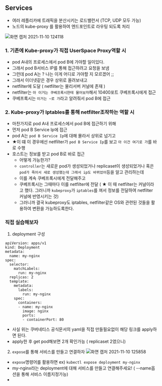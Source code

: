 ## Services
- 여러 레플리카에 트래픽을 분산시키는 로드밸런서 (TCP, UDP 모두 가능)
- 노드의 kube-proxy 를 활용하여 엔드포인트로 라우팅 되도록 처리



![화면 캡처 2021-11-10 124118](https://user-images.githubusercontent.com/62214428/141045833-931586a3-7fcc-498a-b2c6-34eb638409fb.png)

### 1. 기존에 Kube-proxy가 직접 UserSpace Proxy역할 시
- pod A내의 프로세스에서 pod B에 가야할 일이있다.
- 그래서 pod B서비스 IP를 통해 접근하려고 요청을 보냄
- 그런데 pod A는  ? 나는 이게 어디로 가야할 지 모르겠어 ;;
- 그래서 이더넷같은 경우 상위로 올려보내고
- netfilter에 도달 ( netfilter는 물리서버 커널에 존재 )  
- netfilter는 `아 이거는 쿠베프록시한테 물어보자`해서 10400포트 쿠베프록시에게 접근
- 쿠베프록시는 `이거는 ~로 가`라고 알려줘서 pod B에 접근

### 2. Kube-proxy가 Iptables를 통해 netfilter조작하는 역할 시
- 마찬가지로 pod A내 프로세스에서 pod B에 접근하기 위해 
- 먼저 pod B Service Ip에 접근
- pod A는 `pod B Service Ip`에 대해 몰라서 상위로 넘기고
- ★이 떄 이 경우에선 netfilter가 `pod B Service Ip`를 보고 `아 이건 여기로 가`를 바로 수행
- 호스트는 정보를 받고 pod B로 바로 접근
  - 어떻게 가능한가?
  - `controller`는 새로운 pod가 생성되었거나 replicaset이 생성되었거나 혹은 `pod가 죽어서 새로 생성했는데 그래서 ip도 바뀌었어`등을 알고 관리하는데
  - 이를 계속 쿠베프록시에게 전달해주고
  - 쿠베프록시는 그때마다 이를 netfilter에 전달 ( ★ 이 때 netfilter는 커널이라고 했다. 그러니까 `kubeproxy`가 `iptables`를 껴서 정보를 전달하여 netfilter 커널에 반영시키는 것)
  - 그러니까 결국 kubeproxy도 iptables, netfilter같은 OS와 관련된 것들을 활용하여 변환을 가능하도록한다.


### 직접 실습해보자
1. deployment 구성
```
apiVersion: apps/v1
kind: Deployment
metadata:
  name: my-nginx
spec:
  selector:
    matchLabels:
      run: my-nginx
  replicas: 2
  template:
    metadata:
      labels:
        run: my-nginx
    spec:
      containers:
      - name: my-nginx
        image: nginx
        ports:
        - containerPort: 80

```
- 사실 위는 쿠버네티스 공식문서의 yaml을 직접 만들필요없이 해당 링크를 apply하면 된다.
- apply한 후 get pod해보면 2개 확인가능 ( replicaset 2였으니)


2. `expose`를 통해 서비스를 만들고 연결하자
![화면 캡처 2021-11-10 125858](https://user-images.githubusercontent.com/62214428/141047351-bd8ef0f1-8f0b-44fd-9715-3466a402f6b5.png)
- `expose`명령어를 활용하면 ex) `kubectl expose deployment my-nginx`
- my-nginx라는 deployment에 대해 서비스를 만들고 연결해주세요! ( --name옵션을 통해 서비스 이름지정가능)
- 


































